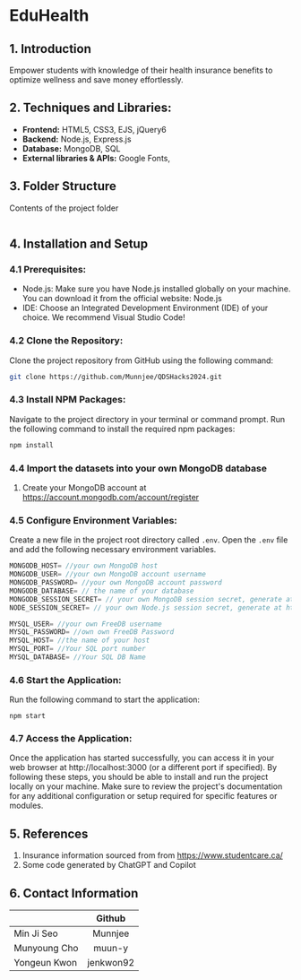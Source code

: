 # EduHealth

## 1. Introduction

Empower students with knowledge of their health insurance benefits to optimize wellness and save money effortlessly.

## 2. Techniques and Libraries:

- **Frontend:** HTML5, CSS3, EJS, jQuery6
- **Backend:** Node.js, Express.js
- **Database:** MongoDB, SQL
- **External libraries & APIs:** Google Fonts, 

## 3. Folder Structure

Contents of the project folder

```bash
```

## 4. Installation and Setup

### 4.1 Prerequisites:

- Node.js: Make sure you have Node.js installed globally on your machine. You can download it from the official website: Node.js
- IDE: Choose an Integrated Development Environment (IDE) of your choice. We recommend Visual Studio Code!

### 4.2 Clone the Repository:

Clone the project repository from GitHub using the following command:

```bash
git clone https://github.com/Munnjee/QDSHacks2024.git
```

### 4.3 Install NPM Packages:

Navigate to the project directory in your terminal or command prompt.
Run the following command to install the required npm packages:

```bash
npm install
```

### 4.4 Import the datasets into your own MongoDB database

1. Create your MongoDB account at https://account.mongodb.com/account/register


### 4.5 Configure Environment Variables:

Create a new file in the project root directory called `.env`.
Open the `.env` file and add the following necessary environment variables.

```js
MONGODB_HOST= //your own MongoDB host
MONGODB_USER= //your own MongoDB account username
MONGODB_PASSWORD= //your own MongoDB account password
MONGODB_DATABASE= // the name of your database
MONGODB_SESSION_SECRET= // your own MongoDB session secret, generate at https://guidgenerator.com/
NODE_SESSION_SECRET= // your own Node.js session secret, generate at https://guidgenerator.com/

MYSQL_USER= //your own FreeDB username
MYSQL_PASSWORD= //own own FreeDB Password
MYSQL_HOST= //the name of your host
MYSQL_PORT= //Your SQL port number 
MYSQL_DATABASE= //Your SQL DB Name
```

### 4.6 Start the Application:

Run the following command to start the application:

```
npm start
```

### 4.7 Access the Application:

Once the application has started successfully, you can access it in your web browser at http://localhost:3000 (or a different port if specified).
By following these steps, you should be able to install and run the project locally on your machine. Make sure to review the project's documentation for any additional configuration or setup required for specific features or modules.


## 5. References

1. Insurance information sourced from from https://www.studentcare.ca/
2. Some code generated by ChatGPT and Copilot


## 6. Contact Information

|              |  Github  |        
| :----------- | :------: | 
| Min Ji Seo   | Munnjee  | 
| Munyoung Cho | muun-y   | 
| Yongeun Kwon | jenkwon92| 
